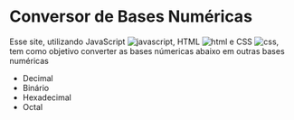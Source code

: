 # Conversor de Bases Numéricas

Esse site, utilizando JavaScript ![javascript](conversao-bases-num\icones\js.png), HTML ![html](conversao-bases-num\icones\html.png) e CSS ![css](conversao-bases-num\icones\css.png), tem como objetivo converter as bases númericas abaixo em outras bases numéricas

- Decimal
- Binário
- Hexadecimal
- Octal


